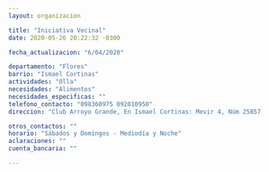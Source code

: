 ```yaml
---
layout: organizacion

title: "Iniciativa Vecinal"
date: 2020-05-26 20:22:32 -0300

fecha_actualizacion: "6/04/2020"

departamento: "Flores"
barrio: "Ismael Cortinas"
actividades: "Olla"
necesidades: "Alimentos"
necesidades_especificas: ""
telefono_contacto: "098360975 092010950"
direccion: "Club Arroyo Grande, En Ismael Cortinas: Mevir 4, Núm 25857 "

otros_contactos: ""
horario: "Sábados y Domingos - Mediodía y Noche"
aclaraciones: ""
cuenta_bancaria: ""

---
```

